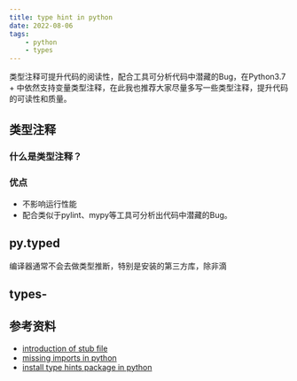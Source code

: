 ```yaml
---
title: type hint in python
date: 2022-08-06
tags:
    - python
    - types
---
```


类型注释可提升代码的阅读性，配合工具可分析代码中潜藏的Bug，在Python3.7 + 中依然支持变量类型注释，在此我也推荐大家尽量多写一些类型注释，提升代码的可读性和质量。

## 类型注释

### 什么是类型注释？

### 优点

* 不影响运行性能
* 配合类似于pylint、mypy等工具可分析出代码中潜藏的Bug。

## py.typed

编译器通常不会去做类型推断，特别是安装的第三方库，除非滴

## types-<distribution>

## 参考资料

* [introduction of stub file](https://mypy.readthedocs.io/en/stable/getting_started.html#stubs-intro)
* [missing imports in python](https://mypy.readthedocs.io/en/stable/running_mypy.html#fix-missing-imports)
* [install type hints package in python](https://mypy.readthedocs.io/en/stable/installed_packages.html#installed-packages)